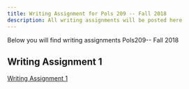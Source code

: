 ```yaml
---
title: Writing Assignment for Pols 209 -- Fall 2018
description: All writing assignments will be posted here
---
```




Below you will find writing assignments Pols209-- Fall 2018

## Writing Assignment 1
[Writing Assignment 1](../slides/week5/WritingAssignment1.pdf)

<!--
## Assignment 1
[Assignment 1](../img/images/assign1.pdf)

## Assignment 2
[Assignment 2](../img/images/assign2.pdf)

## Assignment 4
[Assignment 4](../img/images/assign4.pdf)

## Assignment 5
[Assignment 5](../img/images/assign5.pdf)

## Assignment 6
[Assignment 6](../img/images/assign6.pdf)

## Assignment 8
[Assignment 8](../img/images/assign8.pdf)

## Assignment 9
[Assignment 8](../img/images/assign9.pdf)
-->
